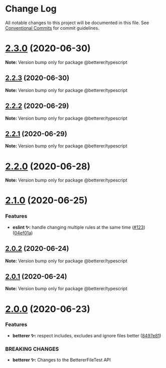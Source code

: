 # Change Log

All notable changes to this project will be documented in this file.
See [Conventional Commits](https://conventionalcommits.org) for commit guidelines.

# [2.3.0](https://github.com/phenomnomnominal/betterer/compare/v2.2.3...v2.3.0) (2020-06-30)

**Note:** Version bump only for package @betterer/typescript





## [2.2.3](https://github.com/phenomnomnominal/betterer/compare/v2.2.2...v2.2.3) (2020-06-30)

**Note:** Version bump only for package @betterer/typescript





## [2.2.2](https://github.com/phenomnomnominal/betterer/compare/v2.2.1...v2.2.2) (2020-06-29)

**Note:** Version bump only for package @betterer/typescript





## [2.2.1](https://github.com/phenomnomnominal/betterer/compare/v2.2.0...v2.2.1) (2020-06-29)

**Note:** Version bump only for package @betterer/typescript





# [2.2.0](https://github.com/phenomnomnominal/betterer/compare/v2.1.0...v2.2.0) (2020-06-28)

**Note:** Version bump only for package @betterer/typescript





# [2.1.0](https://github.com/phenomnomnominal/betterer/compare/v2.0.2...v2.1.0) (2020-06-25)


### Features

* **eslint ✨:** handle changing multiple rules at the same time ([#123](https://github.com/phenomnomnominal/betterer/issues/123)) ([04ef01a](https://github.com/phenomnomnominal/betterer/commit/04ef01a5a659b2df092b6f0ec32f19e80dac190b))





## [2.0.2](https://github.com/phenomnomnominal/betterer/compare/v2.0.1...v2.0.2) (2020-06-24)

**Note:** Version bump only for package @betterer/typescript





## [2.0.1](https://github.com/phenomnomnominal/betterer/compare/v2.0.0...v2.0.1) (2020-06-24)

**Note:** Version bump only for package @betterer/typescript





# [2.0.0](https://github.com/phenomnomnominal/betterer/compare/v1.2.1...v2.0.0) (2020-06-23)


### Features

* **betterer :sparkles::** respect includes, excludes and ignore files better ([8497e81](https://github.com/phenomnomnominal/betterer/commit/8497e812aa85f46ff8e24b65bc2107c1ab71c441))


### BREAKING CHANGES

* **betterer :sparkles::** Changes to the BettererFileTest API
